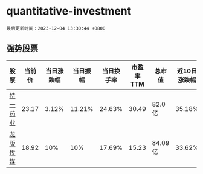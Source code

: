 # quantitative-investment

`最后更新时间：2023-12-04 13:30:44 +0800`

## 强势股票

|股票|当前价|当日涨跌幅|当日振幅|当日换手率|市盈率TTM|总市值|近10日涨跌幅|
|----|----|----|----|----|----|----|----|
|[特一药业](https://xueqiu.com/S/SZ002728)|23.17|3.12%|11.21%|24.63%|30.49|82.0亿|35.18%|
|[龙版传媒](https://xueqiu.com/S/SH605577)|18.92|10%|10%|17.69%|15.23|84.09亿|33.62%|
